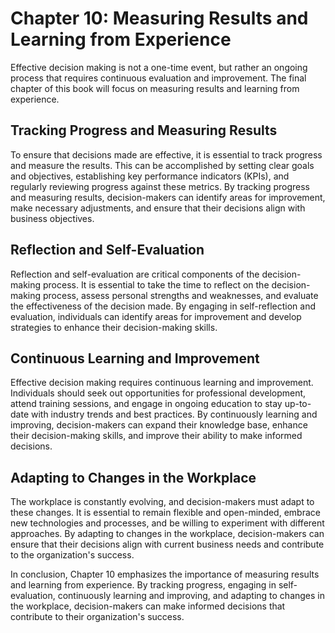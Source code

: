 Chapter 10: Measuring Results and Learning from Experience
==========================================================

Effective decision making is not a one-time event, but rather an ongoing process that requires continuous evaluation and improvement. The final chapter of this book will focus on measuring results and learning from experience.

Tracking Progress and Measuring Results
---------------------------------------

To ensure that decisions made are effective, it is essential to track progress and measure the results. This can be accomplished by setting clear goals and objectives, establishing key performance indicators (KPIs), and regularly reviewing progress against these metrics. By tracking progress and measuring results, decision-makers can identify areas for improvement, make necessary adjustments, and ensure that their decisions align with business objectives.

Reflection and Self-Evaluation
------------------------------

Reflection and self-evaluation are critical components of the decision-making process. It is essential to take the time to reflect on the decision-making process, assess personal strengths and weaknesses, and evaluate the effectiveness of the decision made. By engaging in self-reflection and evaluation, individuals can identify areas for improvement and develop strategies to enhance their decision-making skills.

Continuous Learning and Improvement
-----------------------------------

Effective decision making requires continuous learning and improvement. Individuals should seek out opportunities for professional development, attend training sessions, and engage in ongoing education to stay up-to-date with industry trends and best practices. By continuously learning and improving, decision-makers can expand their knowledge base, enhance their decision-making skills, and improve their ability to make informed decisions.

Adapting to Changes in the Workplace
------------------------------------

The workplace is constantly evolving, and decision-makers must adapt to these changes. It is essential to remain flexible and open-minded, embrace new technologies and processes, and be willing to experiment with different approaches. By adapting to changes in the workplace, decision-makers can ensure that their decisions align with current business needs and contribute to the organization's success.

In conclusion, Chapter 10 emphasizes the importance of measuring results and learning from experience. By tracking progress, engaging in self-evaluation, continuously learning and improving, and adapting to changes in the workplace, decision-makers can make informed decisions that contribute to their organization's success.

